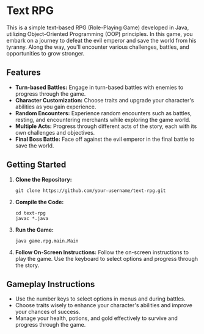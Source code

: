 # Text RPG

This is a simple text-based RPG (Role-Playing Game) developed in Java, utilizing Object-Oriented Programming (OOP) principles. In this game, you embark on a journey to defeat the evil emperor and save the world from his tyranny. Along the way, you'll encounter various challenges, battles, and opportunities to grow stronger.

## Features

- **Turn-based Battles:** Engage in turn-based battles with enemies to progress through the game.
- **Character Customization:** Choose traits and upgrade your character's abilities as you gain experience.
- **Random Encounters:** Experience random encounters such as battles, resting, and encountering merchants while exploring the game world.
- **Multiple Acts:** Progress through different acts of the story, each with its own challenges and objectives.
- **Final Boss Battle:** Face off against the evil emperor in the final battle to save the world.

## Getting Started

1. **Clone the Repository:**
   ```
   git clone https://github.com/your-username/text-rpg.git
   ```

2. **Compile the Code:**
   ```
   cd text-rpg
   javac *.java
   ```

3. **Run the Game:**
   ```
   java game.rpg.main.Main
   ```

4. **Follow On-Screen Instructions:**
   Follow the on-screen instructions to play the game. Use the keyboard to select options and progress through the story.

## Gameplay Instructions

- Use the number keys to select options in menus and during battles.
- Choose traits wisely to enhance your character's abilities and improve your chances of success.
- Manage your health, potions, and gold effectively to survive and progress through the game.
